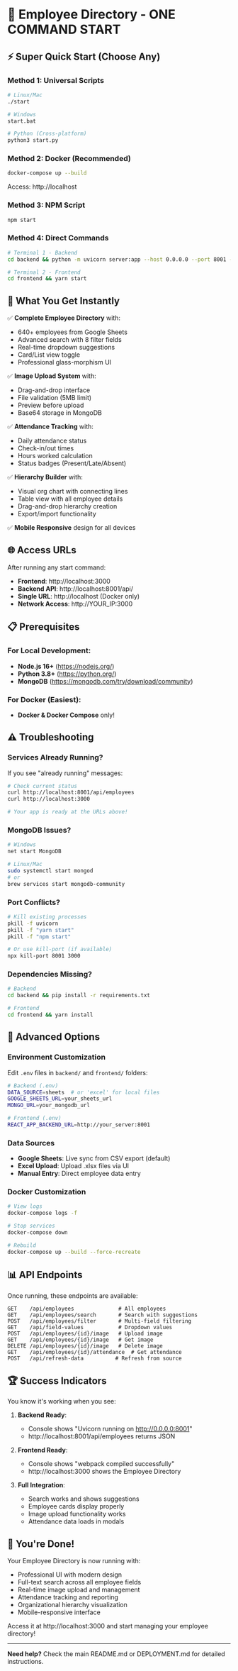 # 🚀 Employee Directory - ONE COMMAND START

## ⚡ Super Quick Start (Choose Any)

### Method 1: Universal Scripts
```bash
# Linux/Mac
./start

# Windows
start.bat

# Python (Cross-platform)
python3 start.py
```

### Method 2: Docker (Recommended)
```bash
docker-compose up --build
```
Access: http://localhost

### Method 3: NPM Script
```bash
npm start
```

### Method 4: Direct Commands
```bash
# Terminal 1 - Backend
cd backend && python -m uvicorn server:app --host 0.0.0.0 --port 8001 --reload

# Terminal 2 - Frontend  
cd frontend && yarn start
```

## 🎯 What You Get Instantly

✅ **Complete Employee Directory** with:
- 640+ employees from Google Sheets
- Advanced search with 8 filter fields
- Real-time dropdown suggestions
- Card/List view toggle
- Professional glass-morphism UI

✅ **Image Upload System** with:
- Drag-and-drop interface
- File validation (5MB limit)
- Preview before upload
- Base64 storage in MongoDB

✅ **Attendance Tracking** with:
- Daily attendance status
- Check-in/out times
- Hours worked calculation
- Status badges (Present/Late/Absent)

✅ **Hierarchy Builder** with:
- Visual org chart with connecting lines
- Table view with all employee details
- Drag-and-drop hierarchy creation
- Export/import functionality

✅ **Mobile Responsive** design for all devices

## 🌐 Access URLs

After running any start command:

- **Frontend**: http://localhost:3000
- **Backend API**: http://localhost:8001/api/
- **Single URL**: http://localhost (Docker only)
- **Network Access**: http://YOUR_IP:3000

## 📋 Prerequisites

### For Local Development:
- **Node.js 16+** (https://nodejs.org/)  
- **Python 3.8+** (https://python.org/)
- **MongoDB** (https://mongodb.com/try/download/community)

### For Docker (Easiest):
- **Docker & Docker Compose** only!

## ⚠️ Troubleshooting

### Services Already Running?
If you see "already running" messages:
```bash
# Check current status
curl http://localhost:8001/api/employees
curl http://localhost:3000

# Your app is ready at the URLs above!
```

### MongoDB Issues?
```bash
# Windows
net start MongoDB

# Linux/Mac
sudo systemctl start mongod
# or
brew services start mongodb-community
```

### Port Conflicts?
```bash
# Kill existing processes
pkill -f uvicorn
pkill -f "yarn start"
pkill -f "npm start"

# Or use kill-port (if available)
npx kill-port 8001 3000
```

### Dependencies Missing?
```bash
# Backend
cd backend && pip install -r requirements.txt

# Frontend  
cd frontend && yarn install
```

## 🔧 Advanced Options

### Environment Customization
Edit `.env` files in `backend/` and `frontend/` folders:

```bash
# Backend (.env)
DATA_SOURCE=sheets  # or 'excel' for local files
GOOGLE_SHEETS_URL=your_sheets_url
MONGO_URL=your_mongodb_url

# Frontend (.env)  
REACT_APP_BACKEND_URL=http://your_server:8001
```

### Data Sources
- **Google Sheets**: Live sync from CSV export (default)
- **Excel Upload**: Upload .xlsx files via UI
- **Manual Entry**: Direct employee data entry

### Docker Customization
```bash
# View logs
docker-compose logs -f

# Stop services
docker-compose down

# Rebuild
docker-compose up --build --force-recreate
```

## 📊 API Endpoints

Once running, these endpoints are available:

```
GET    /api/employees              # All employees
GET    /api/employees/search       # Search with suggestions  
POST   /api/employees/filter       # Multi-field filtering
GET    /api/field-values           # Dropdown values
POST   /api/employees/{id}/image   # Upload image
GET    /api/employees/{id}/image   # Get image
DELETE /api/employees/{id}/image   # Delete image
GET    /api/employees/{id}/attendance  # Get attendance
POST   /api/refresh-data          # Refresh from source
```

## 🏆 Success Indicators

You know it's working when you see:

1. **Backend Ready**: 
   - Console shows "Uvicorn running on http://0.0.0.0:8001"
   - http://localhost:8001/api/employees returns JSON

2. **Frontend Ready**:
   - Console shows "webpack compiled successfully"  
   - http://localhost:3000 shows the Employee Directory

3. **Full Integration**:
   - Search works and shows suggestions
   - Employee cards display properly
   - Image upload functionality works
   - Attendance data loads in modals

## 🎉 You're Done!

Your Employee Directory is now running with:
- Professional UI with modern design
- Full-text search across all employee fields
- Real-time image upload and management
- Attendance tracking and reporting
- Organizational hierarchy visualization
- Mobile-responsive interface

Access it at http://localhost:3000 and start managing your employee directory!

---

**Need help?** Check the main README.md or DEPLOYMENT.md for detailed instructions.